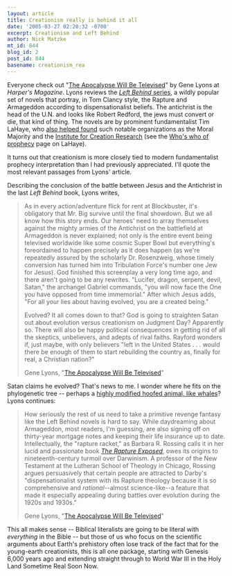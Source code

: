 ```yaml
---
layout: article
title: Creationism really is behind it all
date: '2005-03-27 02:20:32 -0700'
excerpt: Creationism and Left Behind
author: Nick Matzke
mt_id: 844
blog_id: 2
post_id: 844
basename: creationism_rea
---
```

<img src="http://www.armageddonbooks.com/kidguide.jpg" alt="" style="float:left;" />Everyone check out "[The Apocalypse Will Be Televised](http://www.harpers.org/TheApocalypseWillBeTelevised.html)" by Gene Lyons at _Harper's Magazine_. Lyons reviews the [_Left Behind_ series](http://www.leftbehind.com/), a wildly popular set of novels that portray, in Tom Clancy style, the Rapture and Armageddon according to dispensationalist beliefs.  The antichrist is the head of the U.N. and looks like Robert Redford, the jews must convert or die, that kind of thing.  The novels are by prominent fundamentalist Tim LaHaye, who [also helped found](http://www.raptureready.com/who/Tim_LaHaye.html) such notable organizations as the Moral Majority and the [Institute for Creation Research](http://www.icr.org) (see the [Who's who of prophecy](http://www.raptureready.com/who/Tim_LaHaye.html) page on LaHaye).

It turns out that creationism is more closely tied to modern fundamentalist prophecy interpretation than I had previously appreciated.  I'll quote the most relevant passages from Lyons' article.

Describing the conclusion of the battle between Jesus and the Antichrist in the last _Left Behind_ book, Lyons writes,

> As in every action/adventure flick for rent at Blockbuster, it's obligatory that Mr. Big survive until the final showdown. But we all know how this story ends. Our heroes' need to array themselves against the mighty armies of the Antichrist on the battlefield at Armageddon is never explained; not only is the entire event being televised worldwide like some cosmic Super Bowl but everything's foreordained to happen precisely as it does happen (as we're repeatedly assured by the scholarly Dr. Rosenzweig, whose timely conversion has turned him into Tribulation Force's number one Jew for Jesus). God finished this screenplay a very long time ago, and there aren't going to be any rewrites. "Lucifer, dragon, serpent, devil, Satan," the archangel Gabriel commands, "you will now face the One you have opposed from time immemorial." After which Jesus adds, "For all your lies about having evolved, you are a created being."
> 
> Evolved? It all comes down to that? God is going to straighten Satan out about evolution versus creationism on Judgment Day? Apparently so. There will also be happy political consequences in getting rid of all the skeptics, unbelievers, and adepts of rival faiths. Rayford wonders if, just maybe, with only believers "left in the United States . . . would there be enough of them to start rebuilding the country as, finally for real, a Christian nation?" 
> 
> Gene Lyons, "[The Apocalypse Will Be Televised](http://www.harpers.org/TheApocalypseWillBeTelevised.html)"

Satan claims he evolved?  That's news to me.  I wonder where he fits on the phylogenetic tree -- perhaps a [highly modified hoofed animal, like whales](http://www.pnas.org/cgi/content/abstract/102/5/1537)?  Lyons continues:

> How seriously the rest of us need to take a primitive revenge fantasy like the Left Behind novels is hard to say. While daydreaming about Armageddon, most readers, I'm guessing, are also signing off on thirty-year mortgage notes and keeping their life insurance up to date. Intellectually, the "rapture racket," as Barbara R. Rossing calls it in her lucid and passionate book [_The Rapture Exposed_](http://www.amazon.com/exec/obidos/ASIN/0813391563/), owes its origins to nineteenth-century turmoil over Darwinism. A professor of the New Testament at the Lutheran School of Theology in Chicago, Rossing argues persuasively that certain people are attracted to Darby's "dispensationalist system with its Rapture theology because it is so comprehensive and _rational_--almost science-like--a feature that made it especially appealing during battles over evolution during the 1920s and 1930s."
> 
> Gene Lyons, "[The Apocalypse Will Be Televised](http://www.harpers.org/TheApocalypseWillBeTelevised.html)"

This all makes sense -- Biblical literalists are going to be literal with _everything_ in the Bible -- but those of us who focus on the scientific arguments about Earth's prehistory often lose track of the fact that for the young-earth creationists, this is all one package, starting with Genesis 6,000 years ago and extending straight through to World War III in the Holy Land Sometime Real Soon Now.
